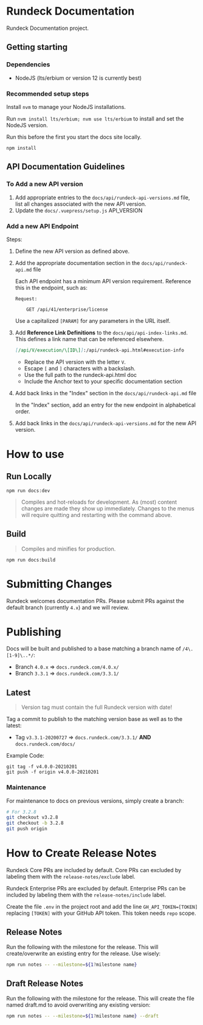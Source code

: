 # Rundeck Documentation
Rundeck Documentation project.

## Getting starting

### Dependencies
* NodeJS (lts/erbium or version 12 is currently best)

### Recommended setup steps
Install `nvm` to manage your NodeJS installations.

Run `nvm install lts/erbium; nvm use lts/erbium` to install and set the NodeJS version.

Run this before the first you start the docs site locally.
```
npm install
```

## API Documentation Guidelines

### To Add a new API version

1. Add appropriate entries to the `docs/api/rundeck-api-versions.md` file, list all changes associated with the new API version.
2. Update the `docs/.vuepress/setup.js` API_VERSION

### Add a new API Endpoint

Steps:

1. Define the new API version as defined above.
1. Add the appropriate documentation section in the `docs/api/rundeck-api.md` file

	Each API endpoint has a minimum API version requirement.  Reference this in the endpoint, such as:

	```
	Request:

	    GET /api/41/enterprise/license
	```

	Use a capitalized `[PARAM]` for any parameters in the URL itself.


2. Add **Reference Link Definitions** to the `docs/api/api-index-links.md`.  This defines a link name that can be referenced elsewhere.
	
	```markdown
	[/api/V/execution/\[ID\]]:/api/rundeck-api.html#execution-info
	```

	* Replace the API version with the letter `V`.
	* Escape `[` and `]` characters with a backslash.
	* Use the full path to the rundeck-api.html doc
	* Include the Anchor text to your specific documentation section


3. Add back links in the "Index" section in the `docs/api/rundeck-api.md` file

	In the "Index" section, add an entry for the new endpoint in alphabetical order.

4. Add back links in the `docs/api/rundeck-api-versions.md` for the new API version.


# How to use

## Run Locally

```
npm run docs:dev
```

> Compiles and hot-reloads for development. As (most) content changes are made they show up immediately.  Changes to the menus will require quitting and restarting with the command above.

## Build

> Compiles and minifies for production.

```
npm run docs:build
```

# Submitting Changes

Rundeck welcomes documentation PRs.  Please submit PRs against the default branch (currently `4.x`) and we will review.


# Publishing

Docs will be built and published to a base matching a branch name of
`/4\.[1-9]\..*/`:

- Branch `4.0.x` => `docs.rundeck.com/4.0.x/`
- Branch `3.3.1` => `docs.rundeck.com/3.3.1/`

## Latest

> Version tag must contain the full Rundeck version with date!

Tag a commit to publish to the matching version base as well as
to the latest:
- Tag `v3.3.1-20200727` => `docs.rundeck.com/3.3.1/` **AND**
`docs.rundeck.com/docs/`


Example Code:
```
git tag -f v4.0.0-20210201
git push -f origin v4.0.0-20210201
```


### Maintenance
For maintenance to docs on previous versions, simply create a branch:
```bash
# For 3.2.8
git checkout v3.2.8
git checkout -b 3.2.8
git push origin
```

# How to Create Release Notes

Rundeck Core PRs are included by default.
Core PRs can excluded by labeling them with the `release-notes/exclude` label.

Rundeck Enterprise PRs are excluded by default.
Enterprise PRs can be included by labeling them with the `release-notes/include` label.

Create the file `.env` in the project root and add the line `GH_API_TOKEN=[TOKEN]`
replacing `[TOKEN]` with your GitHub API token. This token needs `repo` scope.

## Release Notes

Run the following with the milestone for the release.  This will create/overwrite an existing entry for the release.  Use wisely:

```bash
npm run notes -- --milestone=${1?milestone name}
```

## Draft Release Notes

Run the following with the milestone for the release. This will create the file named draft.md to avoid overwriting any existing version:

```bash
npm run notes -- --milestone=${1?milestone name} --draft
```
